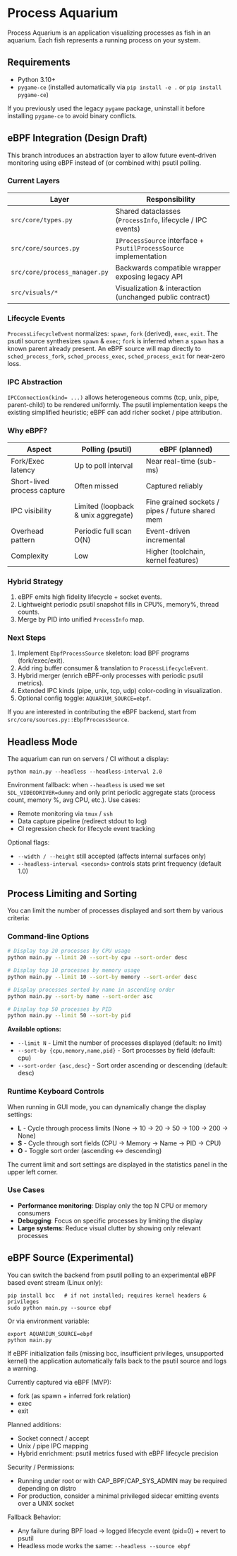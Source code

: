 # Process Aquarium

Process Aquarium is an application visualizing processes as fish in an aquarium. Each fish represents a running process on your system.

## Requirements

- Python 3.10+
- `pygame-ce` (installed automatically via `pip install -e .` or `pip install pygame-ce`)

If you previously used the legacy `pygame` package, uninstall it before installing `pygame-ce` to avoid binary conflicts.

## eBPF Integration (Design Draft)

This branch introduces an abstraction layer to allow future event–driven
monitoring using eBPF instead of (or combined with) psutil polling.

### Current Layers

| Layer | Responsibility |
|-------|----------------|
| `src/core/types.py` | Shared dataclasses (`ProcessInfo`, lifecycle / IPC events) |
| `src/core/sources.py` | `IProcessSource` interface + `PsutilProcessSource` implementation |
| `src/core/process_manager.py` | Backwards compatible wrapper exposing legacy API |
| `src/visuals/*` | Visualization & interaction (unchanged public contract) |

### Lifecycle Events
`ProcessLifecycleEvent` normalizes: `spawn`, `fork` (derived), `exec`, `exit`.
The psutil source synthesizes `spawn` & `exec`; `fork` is inferred when a
`spawn` has a known parent already present. An eBPF source will map directly to
`sched_process_fork`, `sched_process_exec`, `sched_process_exit` for near-zero
loss.

### IPC Abstraction
`IPCConnection(kind= ...)` allows heterogeneous comms (tcp, unix, pipe,
parent-child) to be rendered uniformly. The psutil implementation keeps the
existing simplified heuristic; eBPF can add richer socket / pipe attribution.

### Why eBPF?

| Aspect | Polling (psutil) | eBPF (planned) |
|--------|------------------|---------------|
| Fork/Exec latency | Up to poll interval | Near real-time (sub-ms) |
| Short-lived process capture | Often missed | Captured reliably |
| IPC visibility | Limited (loopback & unix aggregate) | Fine grained sockets / pipes / future shared mem |
| Overhead pattern | Periodic full scan O(N) | Event-driven incremental |
| Complexity | Low | Higher (toolchain, kernel features) |

### Hybrid Strategy
1. eBPF emits high fidelity lifecycle + socket events.
2. Lightweight periodic psutil snapshot fills in CPU%, memory%, thread counts.
3. Merge by PID into unified `ProcessInfo` map.

### Next Steps
1. Implement `EbpfProcessSource` skeleton: load BPF programs (fork/exec/exit).
2. Add ring buffer consumer & translation to `ProcessLifecycleEvent`.
3. Hybrid merger (enrich eBPF-only processes with periodic psutil metrics).
4. Extended IPC kinds (pipe, unix, tcp, udp) color-coding in visualization.
5. Optional config toggle: `AQUARIUM_SOURCE=ebpf`.

If you are interested in contributing the eBPF backend, start from
`src/core/sources.py::EbpfProcessSource`.

## Headless Mode

The aquarium can run on servers / CI without a display:

```
python main.py --headless --headless-interval 2.0
```

Environment fallback: when `--headless` is used we set `SDL_VIDEODRIVER=dummy`
and only print periodic aggregate stats (process count, memory %, avg CPU, etc.).
Use cases:
* Remote monitoring via `tmux` / `ssh`
* Data capture pipeline (redirect stdout to log)
* CI regression check for lifecycle event tracking

Optional flags:
* `--width / --height` still accepted (affects internal surfaces only)
* `--headless-interval <seconds>` controls stats print frequency (default 1.0)

## Process Limiting and Sorting

You can limit the number of processes displayed and sort them by various criteria:

### Command-line Options

```bash
# Display top 20 processes by CPU usage
python main.py --limit 20 --sort-by cpu --sort-order desc

# Display top 10 processes by memory usage
python main.py --limit 10 --sort-by memory --sort-order desc

# Display processes sorted by name in ascending order
python main.py --sort-by name --sort-order asc

# Display top 50 processes by PID
python main.py --limit 50 --sort-by pid
```

**Available options:**
* `--limit N` - Limit the number of processes displayed (default: no limit)
* `--sort-by {cpu,memory,name,pid}` - Sort processes by field (default: cpu)
* `--sort-order {asc,desc}` - Sort order ascending or descending (default: desc)

### Runtime Keyboard Controls

When running in GUI mode, you can dynamically change the display settings:

* **L** - Cycle through process limits (None → 10 → 20 → 50 → 100 → 200 → None)
* **S** - Cycle through sort fields (CPU → Memory → Name → PID → CPU)
* **O** - Toggle sort order (ascending ↔ descending)

The current limit and sort settings are displayed in the statistics panel in the upper left corner.

### Use Cases

* **Performance monitoring**: Display only the top N CPU or memory consumers
* **Debugging**: Focus on specific processes by limiting the display
* **Large systems**: Reduce visual clutter by showing only relevant processes

## eBPF Source (Experimental)

You can switch the backend from psutil polling to an experimental eBPF based
event stream (Linux only):

```
pip install bcc   # if not installed; requires kernel headers & privileges
sudo python main.py --source ebpf
```

Or via environment variable:

```
export AQUARIUM_SOURCE=ebpf
python main.py
```

If eBPF initialization fails (missing bcc, insufficient privileges, unsupported
kernel) the application automatically falls back to the psutil source and logs
a warning.

Currently captured via eBPF (MVP):
* fork (as spawn + inferred fork relation)
* exec
* exit

Planned additions:
* Socket connect / accept
* Unix / pipe IPC mapping
* Hybrid enrichment: psutil metrics fused with eBPF lifecycle precision

Security / Permissions:
* Running under root or with CAP_BPF/CAP_SYS_ADMIN may be required depending on distro
* For production, consider a minimal privileged sidecar emitting events over a UNIX socket

Fallback Behavior:
* Any failure during BPF load → logged lifecycle event (pid=0) + revert to psutil
* Headless mode works the same: `--headless --source ebpf`